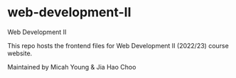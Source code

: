 # web-development-II
Web Development II

This repo hosts the frontend files for Web Development II (2022/23) course website.

Maintained by Micah Young & Jia Hao Choo
